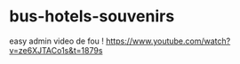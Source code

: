 # bus-hotels-souvenirs

easy admin video de fou !
https://www.youtube.com/watch?v=ze6XJTACo1s&t=1879s